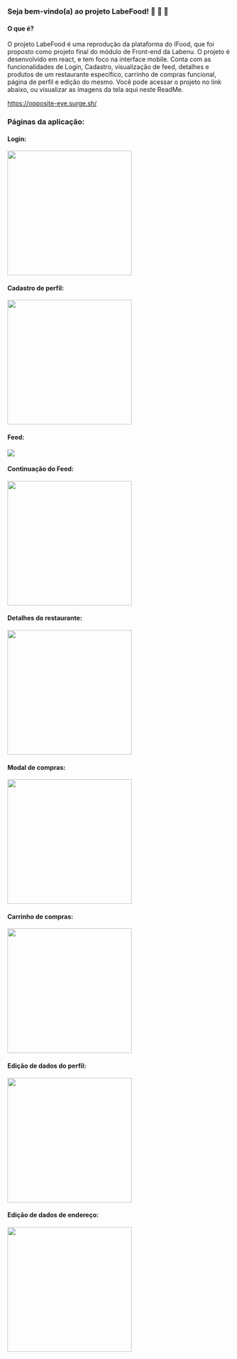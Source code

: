 ### Seja bem-vindo(a) ao projeto LabeFood! :shaved_ice: 	:cup_with_straw: :hamburger:

#### O que é?
O projeto LabeFood é uma reprodução da plataforma do IFood, que foi proposto como projeto final do módulo de Front-end da Labenu. O projeto é desenvolvido em react, e tem foco na interface mobile. Conta com as funcionalidades de Login, Cadastro, visualização de feed, detalhes e produtos de um restaurante específico, carrinho de compras funcional, página de perfil e edição do mesmo. Você pode acessar o projeto no link abaixo, ou visualizar as imagens da tela aqui neste ReadMe.

https://opposite-eye.surge.sh/

### Páginas da aplicação:

#### Login:
<img width="280px" src="https://user-images.githubusercontent.com/93545669/184408806-c8c0853f-984c-44a1-9f73-a4610d7998b2.jpg" />

#### Cadastro de perfil:
<img width="280px" src="https://user-images.githubusercontent.com/93545669/184409129-6a7bf601-6189-438e-baf7-4f1de70c2ca9.jpg" />

#### Feed:
<img src="https://user-images.githubusercontent.com/93545669/184410353-556c62f0-4dc2-42db-b2e5-e7d5fb4d8ff3.jpg" />

#### Continuação do Feed:
<img width="280px" src="https://user-images.githubusercontent.com/93545669/184410484-f7015f80-b9de-4f74-9a0d-aacdd5e9ff8f.jpg" />

#### Detalhes do restaurante:
<img width="280px" src="https://user-images.githubusercontent.com/93545669/184410578-f5a9c3eb-b0f3-4193-9d7c-f566812203e7.jpg" />

#### Modal de compras: 
<img width="280px" src="https://user-images.githubusercontent.com/93545669/184410665-62cb8e42-fc5c-45b7-993a-5c0cb09284c9.jpg" />

#### Carrinho de compras:
<img width="280px" src="https://user-images.githubusercontent.com/93545669/184410788-661ced6a-7a84-48ec-beab-2ce530a450b6.jpg" />

#### Edição de dados do perfil:
<img width="280px" src="https://user-images.githubusercontent.com/93545669/184410962-439fda19-2a88-45d3-af7f-eec7269cc6d1.jpg" />

#### Edição de dados de endereço:
<img width="280px" src="https://user-images.githubusercontent.com/93545669/184410985-51c7eaca-5be8-4753-96fd-c4ab4fe54a91.jpg" />
